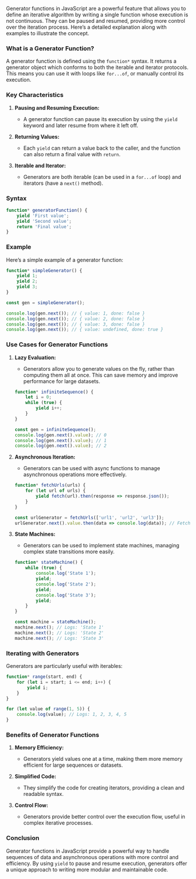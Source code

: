 Generator functions in JavaScript are a powerful feature that allows you to define an iterative algorithm by writing a single function whose execution is not continuous. They can be paused and resumed, providing more control over the iteration process. Here’s a detailed explanation along with examples to illustrate the concept.

### What is a Generator Function?

A generator function is defined using the `function*` syntax. It returns a generator object which conforms to both the iterable and iterator protocols. This means you can use it with loops like `for...of`, or manually control its execution.

### Key Characteristics

1. **Pausing and Resuming Execution:**
   - A generator function can pause its execution by using the `yield` keyword and later resume from where it left off.
   
2. **Returning Values:**
   - Each `yield` can return a value back to the caller, and the function can also return a final value with `return`.

3. **Iterable and Iterator:**
   - Generators are both iterable (can be used in a `for...of` loop) and iterators (have a `next()` method).

### Syntax

```javascript
function* generatorFunction() {
    yield 'First value';
    yield 'Second value';
    return 'Final value';
}
```

### Example

Here’s a simple example of a generator function:

```javascript
function* simpleGenerator() {
    yield 1;
    yield 2;
    yield 3;
}

const gen = simpleGenerator();

console.log(gen.next()); // { value: 1, done: false }
console.log(gen.next()); // { value: 2, done: false }
console.log(gen.next()); // { value: 3, done: false }
console.log(gen.next()); // { value: undefined, done: true }
```

### Use Cases for Generator Functions

1. **Lazy Evaluation:**
   - Generators allow you to generate values on the fly, rather than computing them all at once. This can save memory and improve performance for large datasets.

   ```javascript
   function* infiniteSequence() {
       let i = 0;
       while (true) {
           yield i++;
       }
   }

   const gen = infiniteSequence();
   console.log(gen.next().value); // 0
   console.log(gen.next().value); // 1
   console.log(gen.next().value); // 2
   ```

2. **Asynchronous Iteration:**
   - Generators can be used with async functions to manage asynchronous operations more effectively.

   ```javascript
   function* fetchUrls(urls) {
       for (let url of urls) {
           yield fetch(url).then(response => response.json());
       }
   }

   const urlGenerator = fetchUrls(['url1', 'url2', 'url3']);
   urlGenerator.next().value.then(data => console.log(data)); // Fetches and logs data from 'url1'
   ```

3. **State Machines:**
   - Generators can be used to implement state machines, managing complex state transitions more easily.

   ```javascript
   function* stateMachine() {
       while (true) {
           console.log('State 1');
           yield;
           console.log('State 2');
           yield;
           console.log('State 3');
           yield;
       }
   }

   const machine = stateMachine();
   machine.next(); // Logs: 'State 1'
   machine.next(); // Logs: 'State 2'
   machine.next(); // Logs: 'State 3'
   ```

### Iterating with Generators

Generators are particularly useful with iterables:

```javascript
function* range(start, end) {
    for (let i = start; i <= end; i++) {
        yield i;
    }
}

for (let value of range(1, 5)) {
    console.log(value); // Logs: 1, 2, 3, 4, 5
}
```

### Benefits of Generator Functions

1. **Memory Efficiency:**
   - Generators yield values one at a time, making them more memory efficient for large sequences or datasets.
   
2. **Simplified Code:**
   - They simplify the code for creating iterators, providing a clean and readable syntax.
   
3. **Control Flow:**
   - Generators provide better control over the execution flow, useful in complex iterative processes.

### Conclusion

Generator functions in JavaScript provide a powerful way to handle sequences of data and asynchronous operations with more control and efficiency. By using `yield` to pause and resume execution, generators offer a unique approach to writing more modular and maintainable code.
